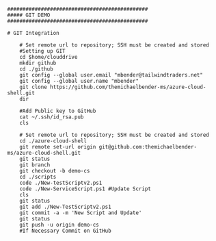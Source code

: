 
    ##############################################
    ##### GIT DEMO
    ##############################################

    # GIT Integration
    
        # Set remote url to repository; SSH must be created and stored
        #Setting up GIT
        cd $home/clouddrive
        mkdir github
        cd ./github
        git config --global user.email "mbender@tailwindtraders.net"
        git config --global user.name "mbender"
        git clone https://github.com/themichaelbender-ms/azure-cloud-shell.git
        dir

        #Add Public key to GitHub
        cat ~/.ssh/id_rsa.pub
        cls
        
        # Set remote url to repository; SSH must be created and stored
        cd ./azure-cloud-shell
        git remote set-url origin git@github.com:themichaelbender-ms/azure-cloud-shell.git
        git status
        git branch
        git checkout -b demo-cs
        cd ./scripts
        code ./New-testScriptv2.ps1 
        code ./New-ServiceScript.ps1 #Update Script
        cls
        git status
        git add ./New-TestScriptv2.ps1
        git commit -a -m 'New Script and Update'
        git status
        git push -u origin demo-cs
        #If Necessary Commit on GitHub
